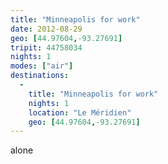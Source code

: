 ```yaml
---
title: "Minneapolis for work"
date: 2012-08-29
geo: [44.97604,-93.27691]
tripit: 44758034
nights: 1
modes: ["air"]
destinations:
  -
    title: "Minneapolis for work"
    nights: 1
    location: "Le Méridien"
    geo: [44.97604,-93.27691]
---
```


alone
